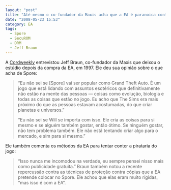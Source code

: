 ```yaml
---
layout: "post"
title: "Até mesmo o co-fundador da Maxis acha que a EA é paranoica contra a pirataria"
date: "2008-05-23 15:53"
category: EA
tags:
  - Spore
  - SecuROM
  - DRM
  - Jeff Braun
---
```


A [Cordweekly](http://www.cordweekly.com/cordweekly/myweb.php?hls=10034&news_id=1748) entrevistou Jeff Braun, co-fundador da Maxis que deixou o estúdio depois da compra da EA, em 1997. Ele deu sua opinião sobre o que acha de Spore:

> “Eu não sei se [Spore] vai ser popular como Grand Theft Auto. É um jogo que está lidando com assuntos esotéricos que definitivamente não estão na mente das pessoas — coisas como evolução, biologia e todas as coisas que estão no jogo. Eu acho que The Sims era mais próximo do que as pessoas estavam acostumadas, do que criar planetas e universos.”
>
> “Eu não sei se Will se importa com isso. Ele cria as coisas para si mesmo e se alguém também gostar, então ótimo. Se ninguém gostar, não tem problema também. Ele não está tentando criar algo para o mercado, e sim para si mesmo.”

Ele também comenta os métodos da EA para tentar conter a pirataria do jogo:

> “Isso nunca me incomodou na verdade, eu sempre pensei nisso mais como publicidade gratuita.” Braun também notou a recente repercussão contra as técnicas de proteção contra cópias que a EA pretende colocar no Spore. Ele achou que elas eram muito rígidas, “mas isso é com a EA”. 

